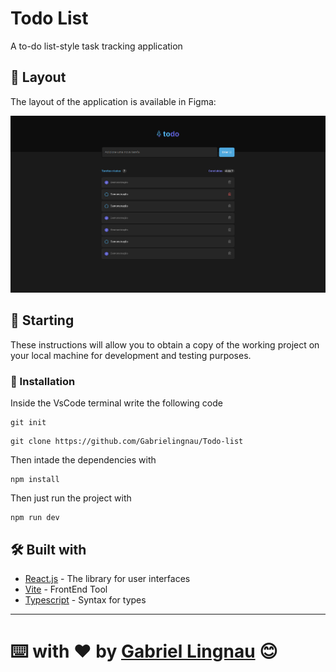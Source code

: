 # Todo List

A to-do list-style task tracking application

## 🎨 Layout

The layout of the application is available in Figma:

<a href="https://www.figma.com/file/t0CFUyoBPqUs39o6ucI2LR/ToDo-List-%E2%80%A2-Desafio-React-(Copy)?node-id=4130%3A474&mode=dev">
  <img alt="Made by tgmarinho" src="./src/Assets/projeto TodoList.png">
</a>

## 🚀 Starting

These instructions will allow you to obtain a copy of the working project on your local machine for development and testing purposes.

### 🔧 Installation

Inside the VsCode terminal write the following code

```
git init
```

```
git clone https://github.com/Gabrielingnau/Todo-list
```
Then intade the dependencies with

```
npm install
```

Then just run the project with

```
npm run dev
```

## 🛠️ Built with

* [React.js](https://react.dev/) - The library for user interfaces
* [Vite](https://vitejs.dev/) - FrontEnd Tool
* [Typescript](https://www.typescriptlang.org/) - Syntax for types

---
⌨️ with ❤️ by [Gabriel Lingnau](https://github.com/Gabrielingnau) 😊
=======